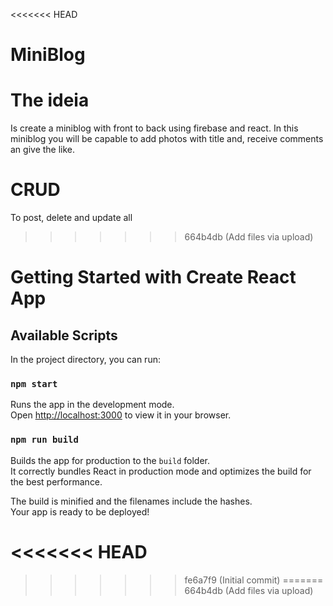 <<<<<<< HEAD

# MiniBlog

# The ideia

Is create a miniblog with front to back using firebase and react.
In this miniblog you will be capable to add photos with title and, receive comments an give the like.

# CRUD

To post, delete and update all 

>>>>>>> 664b4db (Add files via upload)
# Getting Started with Create React App


## Available Scripts

In the project directory, you can run:

### `npm start`

Runs the app in the development mode.\
Open [http://localhost:3000](http://localhost:3000) to view it in your browser.

### `npm run build`

Builds the app for production to the `build` folder.\
It correctly bundles React in production mode and optimizes the build for the best performance.

The build is minified and the filenames include the hashes.\
Your app is ready to be deployed!

<<<<<<< HEAD
=======





>>>>>>> fe6a7f9 (Initial commit)
=======
>>>>>>> 664b4db (Add files via upload)

